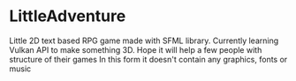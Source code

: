 # LittleAdventure
Little 2D text based RPG game made with SFML library. Currently learning Vulkan API to make something 3D. Hope it will help a few people with structure of their games 
 In this form it doesn't contain any graphics, fonts or music
